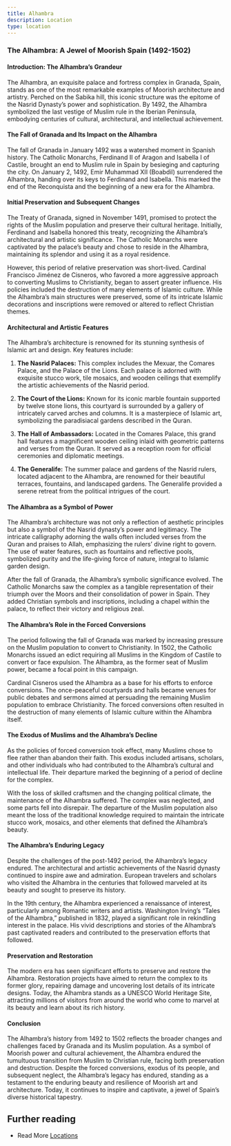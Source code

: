 ```yaml
---
title: Alhambra
description: Location
type: location
---
```


### The Alhambra: A Jewel of Moorish Spain (1492-1502)

#### Introduction: The Alhambra’s Grandeur

The Alhambra, an exquisite palace and fortress complex in Granada, Spain, stands as one of the most remarkable examples of Moorish architecture and artistry. Perched on the Sabika hill, this iconic structure was the epitome of the Nasrid Dynasty’s power and sophistication. By 1492, the Alhambra symbolized the last vestige of Muslim rule in the Iberian Peninsula, embodying centuries of cultural, architectural, and intellectual achievement.

#### The Fall of Granada and Its Impact on the Alhambra

The fall of Granada in January 1492 was a watershed moment in Spanish history. The Catholic Monarchs, Ferdinand II of Aragon and Isabella I of Castile, brought an end to Muslim rule in Spain by besieging and capturing the city. On January 2, 1492, Emir Muhammad XII (Boabdil) surrendered the Alhambra, handing over its keys to Ferdinand and Isabella. This marked the end of the Reconquista and the beginning of a new era for the Alhambra.

#### Initial Preservation and Subsequent Changes

The Treaty of Granada, signed in November 1491, promised to protect the rights of the Muslim population and preserve their cultural heritage. Initially, Ferdinand and Isabella honored this treaty, recognizing the Alhambra’s architectural and artistic significance. The Catholic Monarchs were captivated by the palace’s beauty and chose to reside in the Alhambra, maintaining its splendor and using it as a royal residence.

However, this period of relative preservation was short-lived. Cardinal Francisco Jiménez de Cisneros, who favored a more aggressive approach to converting Muslims to Christianity, began to assert greater influence. His policies included the destruction of many elements of Islamic culture. While the Alhambra’s main structures were preserved, some of its intricate Islamic decorations and inscriptions were removed or altered to reflect Christian themes.

#### Architectural and Artistic Features

The Alhambra’s architecture is renowned for its stunning synthesis of Islamic art and design. Key features include:

1. **The Nasrid Palaces:** This complex includes the Mexuar, the Comares Palace, and the Palace of the Lions. Each palace is adorned with exquisite stucco work, tile mosaics, and wooden ceilings that exemplify the artistic achievements of the Nasrid period.

2. **The Court of the Lions:** Known for its iconic marble fountain supported by twelve stone lions, this courtyard is surrounded by a gallery of intricately carved arches and columns. It is a masterpiece of Islamic art, symbolizing the paradisiacal gardens described in the Quran.

3. **The Hall of Ambassadors:** Located in the Comares Palace, this grand hall features a magnificent wooden ceiling inlaid with geometric patterns and verses from the Quran. It served as a reception room for official ceremonies and diplomatic meetings.

4. **The Generalife:** The summer palace and gardens of the Nasrid rulers, located adjacent to the Alhambra, are renowned for their beautiful terraces, fountains, and landscaped gardens. The Generalife provided a serene retreat from the political intrigues of the court.

#### The Alhambra as a Symbol of Power

The Alhambra’s architecture was not only a reflection of aesthetic principles but also a symbol of the Nasrid dynasty’s power and legitimacy. The intricate calligraphy adorning the walls often included verses from the Quran and praises to Allah, emphasizing the rulers’ divine right to govern. The use of water features, such as fountains and reflective pools, symbolized purity and the life-giving force of nature, integral to Islamic garden design.

After the fall of Granada, the Alhambra’s symbolic significance evolved. The Catholic Monarchs saw the complex as a tangible representation of their triumph over the Moors and their consolidation of power in Spain. They added Christian symbols and inscriptions, including a chapel within the palace, to reflect their victory and religious zeal.

#### The Alhambra’s Role in the Forced Conversions

The period following the fall of Granada was marked by increasing pressure on the Muslim population to convert to Christianity. In 1502, the Catholic Monarchs issued an edict requiring all Muslims in the Kingdom of Castile to convert or face expulsion. The Alhambra, as the former seat of Muslim power, became a focal point in this campaign.

Cardinal Cisneros used the Alhambra as a base for his efforts to enforce conversions. The once-peaceful courtyards and halls became venues for public debates and sermons aimed at persuading the remaining Muslim population to embrace Christianity. The forced conversions often resulted in the destruction of many elements of Islamic culture within the Alhambra itself.

#### The Exodus of Muslims and the Alhambra’s Decline

As the policies of forced conversion took effect, many Muslims chose to flee rather than abandon their faith. This exodus included artisans, scholars, and other individuals who had contributed to the Alhambra’s cultural and intellectual life. Their departure marked the beginning of a period of decline for the complex.

With the loss of skilled craftsmen and the changing political climate, the maintenance of the Alhambra suffered. The complex was neglected, and some parts fell into disrepair. The departure of the Muslim population also meant the loss of the traditional knowledge required to maintain the intricate stucco work, mosaics, and other elements that defined the Alhambra’s beauty.

#### The Alhambra’s Enduring Legacy

Despite the challenges of the post-1492 period, the Alhambra’s legacy endured. The architectural and artistic achievements of the Nasrid dynasty continued to inspire awe and admiration. European travelers and scholars who visited the Alhambra in the centuries that followed marveled at its beauty and sought to preserve its history.

In the 19th century, the Alhambra experienced a renaissance of interest, particularly among Romantic writers and artists. Washington Irving’s “Tales of the Alhambra,” published in 1832, played a significant role in rekindling interest in the palace. His vivid descriptions and stories of the Alhambra’s past captivated readers and contributed to the preservation efforts that followed.

#### Preservation and Restoration

The modern era has seen significant efforts to preserve and restore the Alhambra. Restoration projects have aimed to return the complex to its former glory, repairing damage and uncovering lost details of its intricate designs. Today, the Alhambra stands as a UNESCO World Heritage Site, attracting millions of visitors from around the world who come to marvel at its beauty and learn about its rich history.

#### Conclusion

The Alhambra’s history from 1492 to 1502 reflects the broader changes and challenges faced by Granada and its Muslim population. As a symbol of Moorish power and cultural achievement, the Alhambra endured the tumultuous transition from Muslim to Christian rule, facing both preservation and destruction. Despite the forced conversions, exodus of its people, and subsequent neglect, the Alhambra’s legacy has endured, standing as a testament to the enduring beauty and resilience of Moorish art and architecture. Today, it continues to inspire and captivate, a jewel of Spain’s diverse historical tapestry.

## Further reading

- Read More [Locations](/locations/) 